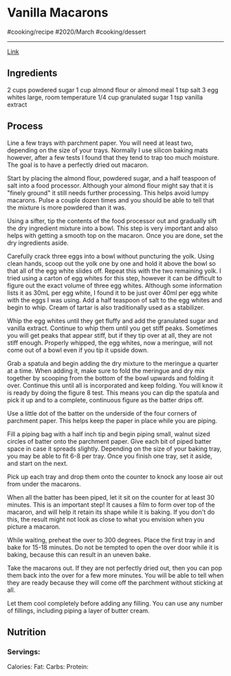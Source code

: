 # Vanilla Macarons
#cooking/recipe #2020/March #cooking/dessert
- - - -
[Link](https://aprilgolightly.com/vanilla-macarons-recipe/)

## Ingredients
2 cups powdered sugar
1 cup almond flour or almond meal
1 tsp salt
3 egg whites large, room temperature
1/4 cup granulated sugar
1 tsp vanilla extract

## Process
Line a few trays with parchment paper. You will need at least two, depending on the size of your trays. Normally I use silicon baking mats however, after a few tests I found that they tend to trap too much moisture. The goal is to have a perfectly dried out macaron.

Start by placing the almond flour, powdered sugar, and a half teaspoon of salt into a food processor. Although your almond flour might say that it is "finely ground" it still needs further processing. This helps avoid lumpy macarons. Pulse a couple dozen times and you should be able to tell that the mixture is more powdered than it was.

Using a sifter, tip the contents of the food processor out and gradually sift the dry ingredient mixture into a bowl. This step is very important and also helps with getting a smooth top on the macaron. Once you are done, set the dry ingredients aside.

Carefully crack three eggs into a bowl without puncturing the yolk. Using clean hands, scoop out the yolk one by one and hold it above the bowl so that all of the egg white slides off. Repeat this with the two remaining yolk. I tried using a carton of egg whites for this step, however it can be difficult to figure out the exact volume of three egg whites. Although some information lists it as 30mL per egg white, I found it to be just over 40ml per egg white with the eggs I was using.
Add a half teaspoon of salt to the egg whites and begin to whip. Cream of tartar is also traditionally used as a stabilizer.

Whip the egg whites until they get fluffy and add the granulated sugar and vanilla extract. Continue to whip them until you get stiff peaks. Sometimes you will get peaks that appear stiff, but if they tip over at all, they are not stiff enough. Properly whipped, the egg whites, now a meringue, will not come out of a bowl even if you tip it upside down.

Grab a spatula and begin adding the dry mixture to the meringue a quarter at a time. When adding it, make sure to fold the meringue and dry mix together by scooping from the bottom of the bowl upwards and folding it over. Continue this until all is incorporated and keep folding. You will know it is ready by doing the figure 8 test. This means you can dip the spatula and pick it up and to a complete, continuous figure as the batter drips off.

Use a little dot of the batter on the underside of the four corners of parchment paper. This helps keep the paper in place while you are piping.

Fill a piping bag with a half inch tip and begin piping small, walnut sized circles of batter onto the parchment paper. Give each bit of piped batter space in case it spreads slightly. Depending on the size of your baking tray, you may be able to fit 6-8 per tray. Once you finish one tray, set it aside, and start on the next.

Pick up each tray and drop them onto the counter to knock any loose air out from under the macarons.

When all the batter has been piped, let it sit on the counter for at least 30 minutes. This is an important step! It causes a film to form over top of the macaron, and will help it retain its shape while it is baking. If you don't do this, the result might not look as close to what you envision when you picture a macaron.

While waiting, preheat the over to 300 degrees. Place the first tray in and bake for 15-18 minutes. Do not be tempted to open the over door while it is baking, because this can result in an uneven bake.

Take the macarons out. If they are not perfectly dried out, then you can pop them back into the over for a few more minutes. You will be able to tell when they are ready because they will come off the parchment without sticking at all.

Let them cool completely before adding any filling. You can use any number of fillings, including piping a layer of butter cream.

## Nutrition
### Servings:
Calories: 
Fat: 
Carbs: 
Protein: 